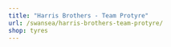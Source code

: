 ```yaml
---
title: "Harris Brothers - Team Protyre"
url: /swansea/harris-brothers-team-protyre/
shop: tyres
---
```

